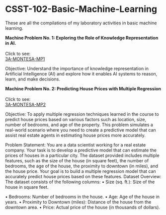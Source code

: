 # CSST-102-Basic-Machine-Learning

These are all the compilations of my laboratory activities in basic machine learning.

**Machine Problem No. 1: Exploring the Role of Knowledge Representation in AI.**
<br/>
<br/>
Click to see: <br/>
[3A-MONTESA-MP1](https://github.com/rozumary/CSST102-3A/tree/main/3A-MONTESA-MP1)

Objective: 
Understand the importance of knowledge representation in Artificial Intelligence (AI) and explore how it 
enables AI systems to reason, learn, and make decisions.

**Machine Problem No. 2: Predicting House Prices with Multiple Regression**
<br/>
<br/>
Click to see: <br/>
[3A-MONTESA-MP2](https://github.com/rozumary/CSST102-3A/tree/main/3A-MONTESA-MP2)


Objective: To apply multiple regression techniques learned in the course to predict house prices based on 
various factors such as location, size, number of bedrooms, and age of the property. This problem 
simulates a real-world scenario where you need to create a predictive model that can assist real estate 
agents in estimating house prices more accurately. 

Problem Statement: You are a data scientist working for a real estate company. Your task is to develop a 
predictive model that can estimate the prices of houses in a particular city. The dataset provided includes 
multiple features, such as the size of the house (in square feet), the number of bedrooms, the age of the 
house, the proximity to downtown (in miles), and the house price. Your goal is to build a multiple 
regression model that can accurately predict house prices based on these features. 
Dataset Overview: The dataset consists of the following columns: 
• Size (sq. ft.): Size of the house in square feet. 

• Bedrooms: Number of bedrooms in the house. 
• Age: Age of the house in years. 
• Proximity to Downtown (miles): Distance of the house from the downtown area. 
• Price: Actual price of the house (in thousands of dollars).


